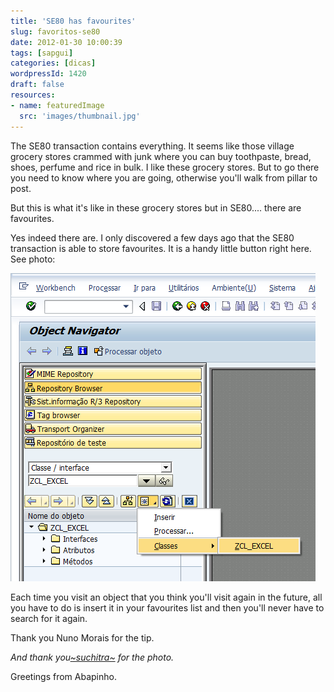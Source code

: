 ```yaml
---
title: 'SE80 has favourites'
slug: favoritos-se80
date: 2012-01-30 10:00:39
tags: [sapgui]
categories: [dicas]
wordpressId: 1420
draft: false
resources:
- name: featuredImage
  src: 'images/thumbnail.jpg'
---
```

The SE80 transaction contains everything. It seems like those village grocery stores crammed with junk where you can buy toothpaste, bread, shoes, perfume and rice in bulk. I like these grocery stores. But to go there you need to know where you are going, otherwise you'll walk from pillar to post.

But this is what it's like in these grocery stores but in SE80.... there are favourites.

Yes indeed there are. I only discovered a few days ago that the SE80 transaction is able to store favourites. It is a handy little button right here. See photo:

![Favoritos na SE80][1]

Each time you visit an object that you think you'll visit again in the future, all you have to do is insert it in your favourites list and then you'll never have to search for it again.

Thank you Nuno Morais for the tip.

_And thank you[~suchitra~][2] for the photo._

Greetings from Abapinho.

   [1]: images/se80-favoritos.png (se80-favoritos)
   [2]: https://www.flickr.com/photos/chitrasudar/2756691008/
